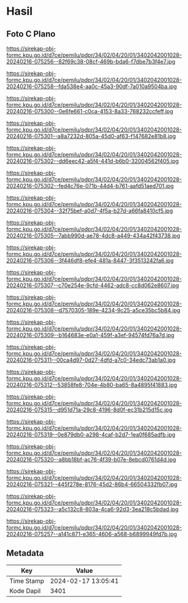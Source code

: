# Hasil

## Foto C Plano

https://sirekap-obj-formc.kpu.go.id/d7ce/pemilu/pdpr/34/02/04/20/01/3402042001028-20240216-075256--82f69c38-08cf-469b-bda6-f7dbe7b3f4e7.jpg

https://sirekap-obj-formc.kpu.go.id/d7ce/pemilu/pdpr/34/02/04/20/01/3402042001028-20240216-075258--fda538e4-aa0c-45a3-90df-7a010a9504ba.jpg

https://sirekap-obj-formc.kpu.go.id/d7ce/pemilu/pdpr/34/02/04/20/01/3402042001028-20240216-075300--0e6fe661-c0ca-4153-8a33-768232ccfeff.jpg

https://sirekap-obj-formc.kpu.go.id/d7ce/pemilu/pdpr/34/02/04/20/01/3402042001028-20240216-075301--a8a7232d-805a-45d0-af63-f147682e81b8.jpg

https://sirekap-obj-formc.kpu.go.id/d7ce/pemilu/pdpr/34/02/04/20/01/3402042001028-20240216-075302--dd6eec42-a5f4-441d-b6b0-32004562f405.jpg

https://sirekap-obj-formc.kpu.go.id/d7ce/pemilu/pdpr/34/02/04/20/01/3402042001028-20240216-075302--fed4c76e-071b-44d4-b761-aafd51aed701.jpg

https://sirekap-obj-formc.kpu.go.id/d7ce/pemilu/pdpr/34/02/04/20/01/3402042001028-20240216-075304--32f75bef-a0d7-4f5a-b27d-a66fa8410cf5.jpg

https://sirekap-obj-formc.kpu.go.id/d7ce/pemilu/pdpr/34/02/04/20/01/3402042001028-20240216-075305--7abb990d-ae78-4dc8-a449-434a42f43738.jpg

https://sirekap-obj-formc.kpu.go.id/d7ce/pemilu/pdpr/34/02/04/20/01/3402042001028-20240216-075306--3f446df8-efe4-481a-8447-3f3513242fa6.jpg

https://sirekap-obj-formc.kpu.go.id/d7ce/pemilu/pdpr/34/02/04/20/01/3402042001028-20240216-075307--c70e254e-9cfd-4462-adc8-cc8d062e8607.jpg

https://sirekap-obj-formc.kpu.go.id/d7ce/pemilu/pdpr/34/02/04/20/01/3402042001028-20240216-075308--d7570305-189e-4234-9c25-a5ce35bc5b84.jpg

https://sirekap-obj-formc.kpu.go.id/d7ce/pemilu/pdpr/34/02/04/20/01/3402042001028-20240216-075309--b164683e-e0a1-459f-a3ef-94574fd76a7d.jpg

https://sirekap-obj-formc.kpu.go.id/d7ce/pemilu/pdpr/34/02/04/20/01/3402042001028-20240216-075311--00ca4d97-0d27-4dfd-a7c0-34edc73ab1a0.jpg

https://sirekap-obj-formc.kpu.go.id/d7ce/pemilu/pdpr/34/02/04/20/01/3402042001028-20240216-075312--53858fe8-704e-4b80-ba65-8a4895f41883.jpg

https://sirekap-obj-formc.kpu.go.id/d7ce/pemilu/pdpr/34/02/04/20/01/3402042001028-20240216-075315--d951d71a-29c8-4196-8d0f-ec31b215d15c.jpg

https://sirekap-obj-formc.kpu.go.id/d7ce/pemilu/pdpr/34/02/04/20/01/3402042001028-20240216-075319--0e879db0-a298-4caf-b2d7-1ea0f685adfb.jpg

https://sirekap-obj-formc.kpu.go.id/d7ce/pemilu/pdpr/34/02/04/20/01/3402042001028-20240216-075320--a8bb18bf-ac76-4f39-b07e-8ebcd0761d4d.jpg

https://sirekap-obj-formc.kpu.go.id/d7ce/pemilu/pdpr/34/02/04/20/01/3402042001028-20240216-075321--445f278e-8176-45d2-86b4-66504332fb07.jpg

https://sirekap-obj-formc.kpu.go.id/d7ce/pemilu/pdpr/34/02/04/20/01/3402042001028-20240216-075323--a5c132c8-803a-4ca6-92d3-3ea218c5bdad.jpg

https://sirekap-obj-formc.kpu.go.id/d7ce/pemilu/pdpr/34/02/04/20/01/3402042001028-20240216-075257--a141c871-e365-4606-a568-b6899949fd7b.jpg


## Metadata

| Key        | Value               |
| ---------- | ------------------- |
| Time Stamp | 2024-02-17 13:05:41 |
| Kode Dapil | 3401                |



